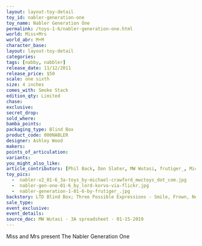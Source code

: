 ```yaml
---
layout: layout-toy-detail 
toy_id: nabler-generation-one
toy_name: Nabler Generation One
permalink: /toys-1-6/nabler-generation-one.html
world: Miss+Mrs
world_abr: M+M
character_base: 
layout: layout-toy-detail
categories: 
tags: [nabby, nabbler]
release_date: 11/12/2011
release_price: $50 
scale: one sixth
size: 4 inches
comes_with: Smoke Stack
edition_qty: Limited
chase: 
exclusive: 
secret_drop: 
sold_where: 
bamba_points: 
packaging_type: Blind Box
product_code: 000NABLER
designer: Ashley Wood
makers: 
points_of_articulation: 
variants: 
you_might_also_like: 
article_contributors: [Phil Back, Don Slater, MW Wutasi, frutiger_, Michael Crawford, lord korvo]
toy_pics: 
  -  nabler-v2_01-6_3a-toys_by-michael-crawford_mwctoys_dot_com.jpg
  -  nabler-gen-one-01-6_by_lord-korvo-via-flickr.jpg
  -  nabler-generation-1-01-6-by-frutiger_.jpg
backstory: LTD Blind Box; Three Possible Expressions - Smile, Frown, Neutral. - 5 Possible Colorways - Red, Orange, White, Gray, Black
sale_type: 
event_exclusive: 
event_details: 
source_doc: MW Wutasi - 3A spreadsheet - 01-15-2019
---
```

Miss and Mrs present The Nabler Generation One